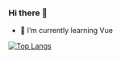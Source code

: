### Hi there 👋

- 🌱 I’m currently learning Vue

<!--
**jrnewton/jrnewton** is a ✨ _special_ ✨ repository because its `README.md` (this file) appears on your GitHub profile.

Here are some ideas to get you started:

- 🔭 I’m currently working on ...
- 🌱 I’m currently learning ...
- 👯 I’m looking to collaborate on ...
- 🤔 I’m looking for help with ...
- 💬 Ask me about ...
- 📫 How to reach me: ...
- 😄 Pronouns: ...
- ⚡ Fun fact: ...

[![jrnewton's github stats](https://github-readme-stats.vercel.app/api?username=jrnewton&count_private=true&show_icons=true)](https://github.com/anuraghazra/github-readme-stats)

-->

[![Top Langs](https://github-readme-stats.vercel.app/api/top-langs/?username=jrnewton&layout=compact&hide=vim-script&exclude_repo=vimfiles,dotfiles,opt)](https://github.com/anuraghazra/github-readme-stats)
